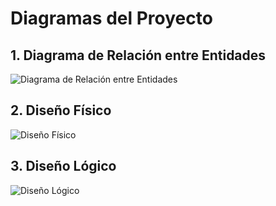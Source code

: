 # Diagramas del Proyecto

## 1. Diagrama de Relación entre Entidades
![Diagrama de Relación entre Entidades](./Imagenes/Diagrama%20de%20relación%20entre%20entidades.jpg)

## 2. Diseño Físico
![Diseño Físico](./Imagenes/Diseño%20Fisico.png)

## 3. Diseño Lógico
![Diseño Lógico](./Imagenes/Diseño%20Logico.png)
